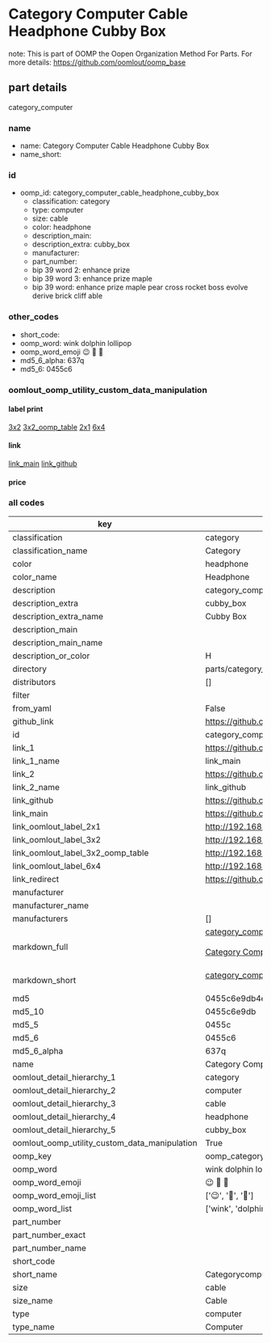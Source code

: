 # Category Computer Cable Headphone Cubby Box  

note: This is part of OOMP the Oopen Organization Method For Parts. For more details: https://github.com/oomlout/oomp_base

##  part details
  



category_computer



### name
* name: Category Computer Cable Headphone Cubby Box
* name_short: 
### id
* oomp_id: category_computer_cable_headphone_cubby_box
  * classification: category
  * type: computer
  * size: cable
  * color: headphone
  * description_main: 
  * description_extra: cubby_box
  * manufacturer: 
  * part_number: 
  * bip 39 word 2: enhance prize
  * bip 39 word 3: enhance prize maple
  * bip 39 word: enhance prize maple pear cross rocket boss evolve derive brick cliff able

### other_codes
* short_code: 
* oomp_word: wink dolphin lollipop
* oomp_word_emoji :wink: :dolphin: :lollipop:
* md5_6_alpha: 637q
* md5_6: 0455c6






### oomlout_oomp_utility_custom_data_manipulation
#### label print
[3x2](http://192.168.1.245:1112/?label=oomp%20637q)
[3x2_oomp_table](http://192.168.1.108:1112/?label=oomp%20637q)
[2x1](http://192.168.1.242:1112/?label=oomp%20637q)
[6x4](http://192.168.1.55:1112/?label=oomp%20637q)    

#### link

[link_main](https://github.com/oomlout/oomlout_oomp_version_1_messy/tree/main/parts/category_computer_cable_headphone_cubby_box) [link_github](https://github.com/oomlout/oomlout_oomp_version_1_messy/tree/main/parts/category_computer_cable_headphone_cubby_box)                             

#### price







### all codes 
| key | value |  
| --- | --- |  
| classification | category |  
| classification_name | Category |  
| color | headphone |  
| color_name | Headphone |  
| description | category_computer |  
| description_extra | cubby_box |  
| description_extra_name | Cubby Box |  
| description_main |  |  
| description_main_name |  |  
| description_or_color | H  |  
| directory | parts/category_computer_cable_headphone_cubby_box |  
| distributors | [] |  
| filter |  |  
| from_yaml | False |  
| github_link | https://github.com/oomlout/oomlout_oomp_part_src/tree/main/parts/category_computer_cable_headphone_cubby_box |  
| id | category_computer_cable_headphone_cubby_box |  
| link_1 | https://github.com/oomlout/oomlout_oomp_version_1_messy/tree/main/parts/category_computer_cable_headphone_cubby_box |  
| link_1_name | link_main |  
| link_2 | https://github.com/oomlout/oomlout_oomp_version_1_messy/tree/main/parts/category_computer_cable_headphone_cubby_box |  
| link_2_name | link_github |  
| link_github | https://github.com/oomlout/oomlout_oomp_version_1_messy/tree/main/parts/category_computer_cable_headphone_cubby_box |  
| link_main | https://github.com/oomlout/oomlout_oomp_version_1_messy/tree/main/parts/category_computer_cable_headphone_cubby_box |  
| link_oomlout_label_2x1 | http://192.168.1.242:1112/?label=oomp%20637q |  
| link_oomlout_label_3x2 | http://192.168.1.245:1112/?label=oomp%20637q |  
| link_oomlout_label_3x2_oomp_table | http://192.168.1.108:1112/?label=oomp%20637q |  
| link_oomlout_label_6x4 | http://192.168.1.55:1112/?label=oomp%20637q |  
| link_redirect | https://github.com/oomlout/oomlout_oomp_version_1_messy/tree/main/parts/category_computer_cable_headphone_cubby_box |  
| manufacturer |  |  
| manufacturer_name |  |  
| manufacturers | [] |  
| markdown_full | [category_computer_cable_headphone_cubby_box](none)<br>[](none)<br>[Category Computer Cable Headphone Cubby Box](none)<br><br> |  
| markdown_short | [category_computer_cable_headphone_cubby_box](none)<br><br> |  
| md5 | 0455c6e9db4e2346ed9a0a210f2ad254 |  
| md5_10 | 0455c6e9db |  
| md5_5 | 0455c |  
| md5_6 | 0455c6 |  
| md5_6_alpha | 637q |  
| name | Category Computer Cable Headphone Cubby Box |  
| oomlout_detail_hierarchy_1 | category |  
| oomlout_detail_hierarchy_2 | computer |  
| oomlout_detail_hierarchy_3 | cable |  
| oomlout_detail_hierarchy_4 | headphone |  
| oomlout_detail_hierarchy_5 | cubby_box |  
| oomlout_oomp_utility_custom_data_manipulation | True |  
| oomp_key | oomp_category_computer_cable_headphone_cubby_box |  
| oomp_word | wink dolphin lollipop |  
| oomp_word_emoji | :wink: :dolphin: :lollipop: |  
| oomp_word_emoji_list | [':wink:', ':dolphin:', ':lollipop:'] |  
| oomp_word_list | ['wink', 'dolphin', 'lollipop'] |  
| part_number |  |  
| part_number_exact |  |  
| part_number_name |  |  
| short_code |  |  
| short_name | Categorycomputer |  
| size | cable |  
| size_name | Cable |  
| type | computer |  
| type_name | Computer |  
